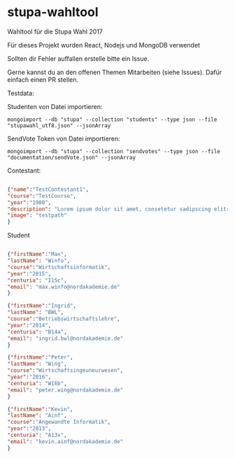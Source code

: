 # stupa-wahltool
Wahltool für die Stupa Wahl 2017

Für dieses Projekt wurden React, Nodejs und MongoDB verwendet

Sollten dir Fehler auffallen erstelle bitte ein Issue.

Gerne kannst du an den offenen Themen Mitarbeiten (siehe Issues). Dafür einfach einen PR stellen.

Testdata:

Studenten von Datei importieren:
```shell
mongoimport --db "stupa" --collection "students" --type json --file "stupawahl_utf8.json" --jsonArray
```

SendVote Token von Datei importieren:
```shell
mongoimport --db "stupa" --collection "sendvotes" --type json --file "documentation/sendVote.json" --jsonArray
```

Contestant:
```json

{"name":"TestContestant1",
"course":"TestCourse",
"year":"1900",
"description": "Lorem ipsum dolor sit amet, consetetur sadipscing elitr, sed diam nonumy eirmod tempor invidunt ut labore et dolore magna aliquyam erat, sed diam voluptua. At vero eos et accusam et justo duo dolores et ea rebum. Stet clita kasd gubergren, no sea takimata sanctus est Lorem ipsum dolor sit amet. Lorem ipsum dolor sit amet, consetetur sadipscing elitr, sed diam nonumy eirmod tempor invidunt ut labore et dolore magna aliquyam erat, sed diam voluptua. At vero eos et accusam et justo duo dolores et ea rebum. Stet clita kasd gubergren, no sea takimata sanctus est Lorem ipsum dolor sit amet. Lorem ipsum dolor sit amet, consetetur sadipscing elitr, sed diam nonumy eirmod tempor invidunt ut labore et dolore magna aliquyam erat, sed diam voluptua. At vero eos et accusam et justo duo dolores et ea rebum. Stet clita kasd gubergren, no sea takimata sanctus est Lorem ipsum dolor sit amet.",
"image": "testpath"
}
```

Student
```json

{"firstName":"Max",
"lastName": "Winfo",
"course":"Wirtschaftsinformatik",
"year":"2015",
"centuria": "I15c",
"email": "max.winfo@nordakademie.de"
}

{"firstName":"Ingrid",
"lastName": "BWL",
"course":"Betriebswirtschaftslehre",
"year":"2014",
"centuria": "B14a",
"email": "ingrid.bwl@nordakademie.de"
}

{"firstName":"Peter",
"lastName": "Wing",
"course":"Wirtschaftsingeuneurwesen",
"year":"2016",
"centuria": "W16b",
"email": "peter.wing@nordakademie.de"
}

{"firstName":"Kevin",
"lastName": "Ainf",
"course":"Angewandte Informatik",
"year":"2013",
"centuria": "A13x",
"email": "kevin.ainf@nordakademie.de"
}
```
